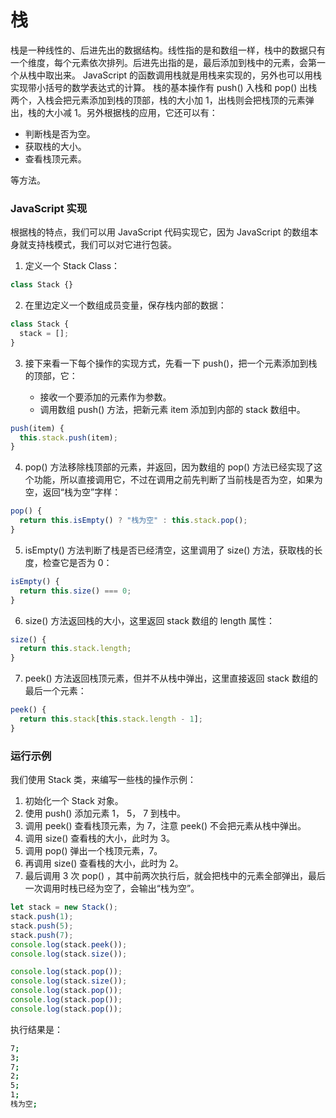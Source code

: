 # 栈

栈是一种线性的、后进先出的数据结构。线性指的是和数组一样，栈中的数据只有一个维度，每个元素依次排列。后进先出指的是，最后添加到栈中的元素，会第一个从栈中取出来。 JavaScript 的函数调用栈就是用栈来实现的，另外也可以用栈实现带小括号的数学表达式的计算。 栈的基本操作有 push() 入栈和 pop() 出栈两个，入栈会把元素添加到栈的顶部，栈的大小加 1，出栈则会把栈顶的元素弹出，栈的大小减 1。另外根据栈的应用，它还可以有：

- 判断栈是否为空。
- 获取栈的大小。
- 查看栈顶元素。

等方法。

### JavaScript 实现

根据栈的特点，我们可以用 JavaScript 代码实现它，因为 JavaScript 的数组本身就支持栈模式，我们可以对它进行包装。

1. 定义一个 Stack Class：

```javascript
class Stack {}
```

2. 在里边定义一个数组成员变量，保存栈内部的数据：

```javascript
class Stack {
  stack = [];
}
```

3. 接下来看一下每个操作的实现方式，先看一下 push()，把一个元素添加到栈的顶部，它：

   - 接收一个要添加的元素作为参数。
   - 调用数组 push() 方法，把新元素 item 添加到内部的 stack 数组中。

```javascript
push(item) {
  this.stack.push(item);
}
```

4. pop() 方法移除栈顶部的元素，并返回，因为数组的 pop() 方法已经实现了这个功能，所以直接调用它，不过在调用之前先判断了当前栈是否为空，如果为空，返回“栈为空”字样：

```javascript
pop() {
  return this.isEmpty() ? "栈为空" : this.stack.pop();
}
```

5. isEmpty() 方法判断了栈是否已经清空，这里调用了 size() 方法，获取栈的长度，检查它是否为 0：

```javascript
isEmpty() {
  return this.size() === 0;
}
```

6. size() 方法返回栈的大小，这里返回 stack 数组的 length 属性：

```javascript
size() {
  return this.stack.length;
}
```

7. peek() 方法返回栈顶元素，但并不从栈中弹出，这里直接返回 stack 数组的最后一个元素：

```javascript
peek() {
  return this.stack[this.stack.length - 1];
}
```

### 运行示例

我们使用 Stack 类，来编写一些栈的操作示例：

1. 初始化一个 Stack 对象。
2. 使用 push() 添加元素 1， 5， 7 到栈中。
3. 调用 peek() 查看栈顶元素，为 7，注意 peek() 不会把元素从栈中弹出。
4. 调用 size() 查看栈的大小，此时为 3。
5. 调用 pop() 弹出一个栈顶元素，7。
6. 再调用 size() 查看栈的大小，此时为 2。
7. 最后调用 3 次 pop() ，其中前两次执行后，就会把栈中的元素全部弹出，最后一次调用时栈已经为空了，会输出“栈为空”。

```javascript
let stack = new Stack();
stack.push(1);
stack.push(5);
stack.push(7);
console.log(stack.peek());
console.log(stack.size());

console.log(stack.pop());
console.log(stack.size());
console.log(stack.pop());
console.log(stack.pop());
console.log(stack.pop());
```

执行结果是：

```bash
7;
3;
7;
2;
5;
1;
栈为空;
```
